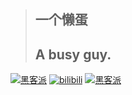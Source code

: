 > ## 一个懒蛋
> ## A busy guy.


[![黑客派](https://cdn.jsdelivr.net/gh/Bylx666/pic/hacpai-128.png)](https://hacpai.com/member/bylx)
[![bilibili](https://cdn.jsdelivr.net/gh/Bylx666/pic/e62b6b095ef38dfb742687f11e4b570dde420b5d.png)](https://space.bilibili.com/525849858)
[![黑客派](https://cdn.jsdelivr.net/gh/Bylx666/pic/githubg.png)](https://github.com/Bylx666)
